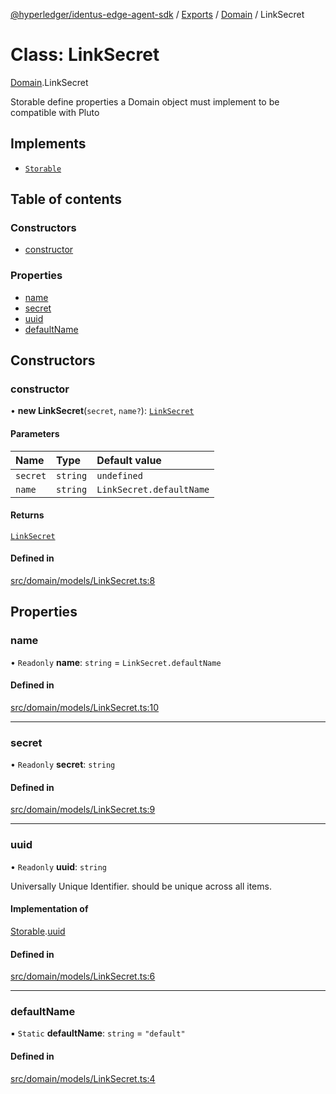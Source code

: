 [@hyperledger/identus-edge-agent-sdk](../README.md) / [Exports](../modules.md) / [Domain](../modules/Domain.md) / LinkSecret

# Class: LinkSecret

[Domain](../modules/Domain.md).LinkSecret

Storable
define properties a Domain object must implement to be compatible with Pluto

## Implements

- [`Storable`](../interfaces/Domain.Pluto.Storable.md)

## Table of contents

### Constructors

- [constructor](Domain.LinkSecret.md#constructor)

### Properties

- [name](Domain.LinkSecret.md#name)
- [secret](Domain.LinkSecret.md#secret)
- [uuid](Domain.LinkSecret.md#uuid)
- [defaultName](Domain.LinkSecret.md#defaultname)

## Constructors

### constructor

• **new LinkSecret**(`secret`, `name?`): [`LinkSecret`](Domain.LinkSecret.md)

#### Parameters

| Name | Type | Default value |
| :------ | :------ | :------ |
| `secret` | `string` | `undefined` |
| `name` | `string` | `LinkSecret.defaultName` |

#### Returns

[`LinkSecret`](Domain.LinkSecret.md)

#### Defined in

[src/domain/models/LinkSecret.ts:8](https://github.com/hyperledger/identus-edge-agent-sdk-ts/blob/7eadfa3c5dda4c81079844b2a47014b3c9b03dac/src/domain/models/LinkSecret.ts#L8)

## Properties

### name

• `Readonly` **name**: `string` = `LinkSecret.defaultName`

#### Defined in

[src/domain/models/LinkSecret.ts:10](https://github.com/hyperledger/identus-edge-agent-sdk-ts/blob/7eadfa3c5dda4c81079844b2a47014b3c9b03dac/src/domain/models/LinkSecret.ts#L10)

___

### secret

• `Readonly` **secret**: `string`

#### Defined in

[src/domain/models/LinkSecret.ts:9](https://github.com/hyperledger/identus-edge-agent-sdk-ts/blob/7eadfa3c5dda4c81079844b2a47014b3c9b03dac/src/domain/models/LinkSecret.ts#L9)

___

### uuid

• `Readonly` **uuid**: `string`

Universally Unique Identifier.
should be unique across all items.

#### Implementation of

[Storable](../interfaces/Domain.Pluto.Storable.md).[uuid](../interfaces/Domain.Pluto.Storable.md#uuid)

#### Defined in

[src/domain/models/LinkSecret.ts:6](https://github.com/hyperledger/identus-edge-agent-sdk-ts/blob/7eadfa3c5dda4c81079844b2a47014b3c9b03dac/src/domain/models/LinkSecret.ts#L6)

___

### defaultName

▪ `Static` **defaultName**: `string` = `"default"`

#### Defined in

[src/domain/models/LinkSecret.ts:4](https://github.com/hyperledger/identus-edge-agent-sdk-ts/blob/7eadfa3c5dda4c81079844b2a47014b3c9b03dac/src/domain/models/LinkSecret.ts#L4)
